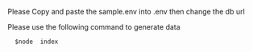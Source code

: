 Please Copy and paste the sample.env into .env  then change the db url

Please use the following command  to generate data
`````` 
  $node  index